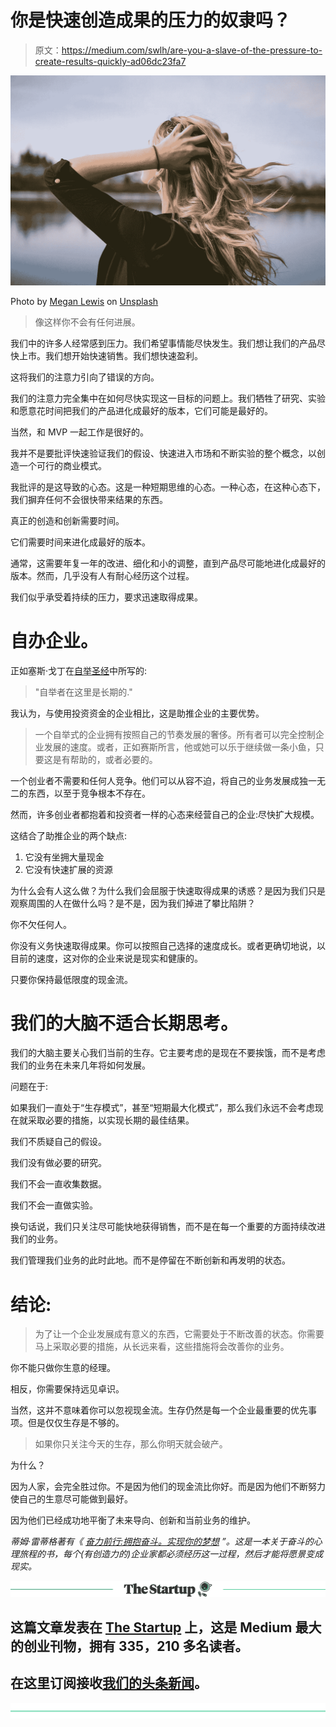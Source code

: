 # 你是快速创造成果的压力的奴隶吗？

> 原文：<https://medium.com/swlh/are-you-a-slave-of-the-pressure-to-create-results-quickly-ad06dc23fa7>

![](img/75a459ab3023b74334b375b2c7c6e52e.png)

Photo by [Megan Lewis](https://unsplash.com/photos/FVaV2CLawoE?utm_source=unsplash&utm_medium=referral&utm_content=creditCopyText) on [Unsplash](https://unsplash.com/?utm_source=unsplash&utm_medium=referral&utm_content=creditCopyText)

> 像这样你不会有任何进展。

我们中的许多人经常感到压力。我们希望事情能尽快发生。我们想让我们的产品尽快上市。我们想开始快速销售。我们想快速盈利。

这将我们的注意力引向了错误的方向。

我们的注意力完全集中在如何尽快实现这一目标的问题上。我们牺牲了研究、实验和愿意花时间把我们的产品进化成最好的版本，它们可能是最好的。

当然，和 MVP 一起工作是很好的。

我并不是要批评快速验证我们的假设、快速进入市场和不断实验的整个概念，以创造一个可行的商业模式。

我批评的是这导致的心态。这是一种短期思维的心态。一种心态，在这种心态下，我们摒弃任何不会很快带来结果的东西。

真正的创造和创新需要时间。

它们需要时间来进化成最好的版本。

通常，这需要年复一年的改进、细化和小的调整，直到产品尽可能地进化成最好的版本。然而，几乎没有人有耐心经历这个过程。

我们似乎承受着持续的压力，要求迅速取得成果。

# 自办企业。

正如塞斯·戈丁在[自举圣经](http://sethgodin.typepad.com/files/8.01.bootstrappersbible-1.pdf)中所写的:

> "自举者在这里是长期的."

我认为，与使用投资资金的企业相比，这是助推企业的主要优势。

> 一个自举式的企业拥有按照自己的节奏发展的奢侈。所有者可以完全控制企业发展的速度。或者，正如赛斯所言，他或她可以乐于继续做一条小鱼，只要这是有帮助的，或者必要的。

一个创业者不需要和任何人竞争。他们可以从容不迫，将自己的业务发展成独一无二的东西，以至于竞争根本不存在。

然而，许多创业者都抱着和投资者一样的心态来经营自己的企业:尽快扩大规模。

这结合了助推企业的两个缺点:

1.  它没有坐拥大量现金
2.  它没有快速扩展的资源

为什么会有人这么做？为什么我们会屈服于快速取得成果的诱惑？是因为我们只是观察周围的人在做什么吗？是不是，因为我们掉进了攀比陷阱？

你不欠任何人。

你没有义务快速取得成果。你可以按照自己选择的速度成长。或者更确切地说，以目前的速度，这对你的企业来说是现实和健康的。

只要你保持最低限度的现金流。

# 我们的大脑不适合长期思考。

我们的大脑主要关心我们当前的生存。它主要考虑的是现在不要挨饿，而不是考虑我们的业务在未来几年将如何发展。

问题在于:

如果我们一直处于“生存模式”，甚至“短期最大化模式”，那么我们永远不会考虑现在就采取必要的措施，以实现长期的最佳结果。

我们不质疑自己的假设。

我们没有做必要的研究。

我们不会一直收集数据。

我们不会一直做实验。

换句话说，我们只关注尽可能快地获得销售，而不是在每一个重要的方面持续改进我们的业务。

我们管理我们业务的此时此地。而不是停留在不断创新和再发明的状态。

# 结论:

> 为了让一个企业发展成有意义的东西，它需要处于不断改善的状态。你需要马上采取必要的措施，从长远来看，这些措施将会改善你的业务。

你不能只做你生意的经理。

相反，你需要保持远见卓识。

当然，这并不意味着你可以忽视现金流。生存仍然是每一个企业最重要的优先事项。但是仅仅生存是不够的。

> 如果你只关注今天的生存，那么你明天就会破产。

为什么？

因为人家，会完全胜过你。不是因为他们的现金流比你好。而是因为他们不断努力使自己的生意尽可能做到最好。

因为他们已经成功地平衡了未来导向、创新和当前业务的维护。

*蒂姆·雷蒂格著有《* [*奋力前行:拥抱奋斗。实现你的梦想*](https://www.amazon.com/dp/B07DK6QSLN) *”。这是一本关于奋斗的心理旅程的书，每个(有创造力的)企业家都必须经历这一过程，然后才能将愿景变成现实。*

[![](img/308a8d84fb9b2fab43d66c117fcc4bb4.png)](https://medium.com/swlh)

## 这篇文章发表在 [The Startup](https://medium.com/swlh) 上，这是 Medium 最大的创业刊物，拥有 335，210 多名读者。

## 在这里订阅接收[我们的头条新闻](http://growthsupply.com/the-startup-newsletter/)。

[![](img/b0164736ea17a63403e660de5dedf91a.png)](https://medium.com/swlh)